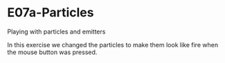 # E07a-Particles
Playing with particles and emitters

In this exercise we changed the particles to make them look like fire when the mouse button was pressed.